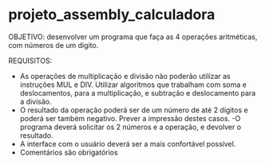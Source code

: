 # projeto_assembly_calculadora
OBJETIVO: desenvolver um programa que faça as 4 operações
aritméticas, com números de um digito.

REQUISITOS: 
- As operações de multiplicação e divisão não poderão utilizar as
instruções MUL e DIV. Utilizar algoritmos que trabalham com soma e
deslocamentos, para a multiplicação, e subtração e deslocamento para a
divisão.
- O resultado da operação poderá ser de um número de até 2 dígitos e
poderá ser também negativo. Prever a impressão destes casos.
-O programa deverá solicitar os 2 números e a operação, e devolver o
resultado.
- A interface com o usuário deverá ser a mais confortável possível.
- Comentários são obrigatórios 
